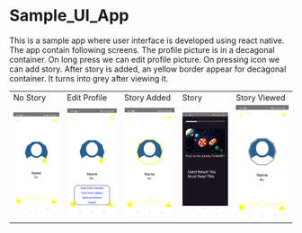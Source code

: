 # Sample_UI_App
This is a sample app where user interface is developed using react native. The app contain following screens. The profile picture is in a decagonal container. On long press we can edit profile picture. On pressing icon we can add story. After story is added, an yellow border appear for decagonal container. It turns into grey after viewing it.
<table>
  <tr>
    <td>No Story</td>
     <td>Edit Profile</td>
     <td>Story Added</td>
    <td>Story</td>
     <td>Story Viewed</td>
  </tr>
  <tr>
    <td><img src="./Screens/noStory.jpg" width=100%></td>
    <td><img src="./Screens/editProfile.jpg" width=100% ></td>
    <td><img src="./Screens/storyAdded.jpg" width=100%></td>
    <td><img src="./Screens/Story.jpg" width=100% ></td>
    <td><img src="./Screens/storyViewed.jpg" width=100%></td>
  </tr>
 </table>


